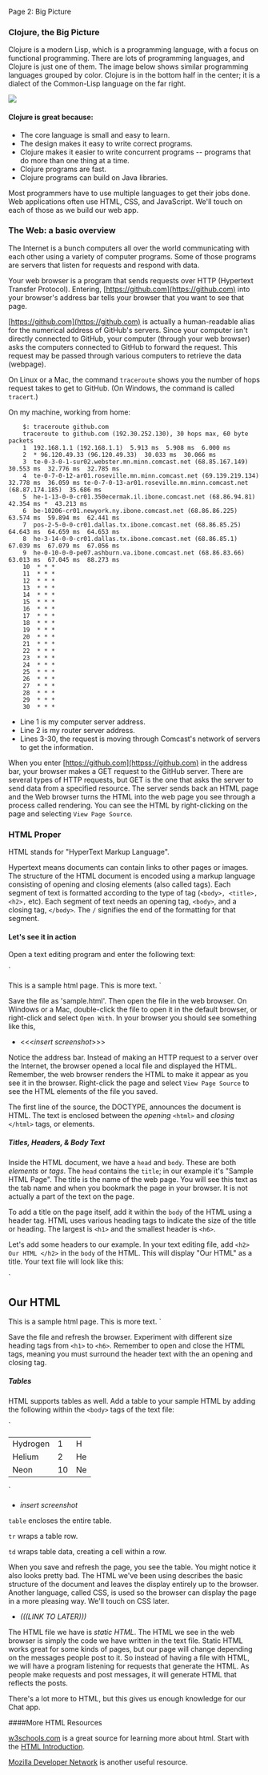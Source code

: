 Page 2: Big Picture


### Clojure, the Big Picture

Clojure is a modern Lisp, which is a programming language, with a focus on functional programming. There are lots of programming languages, and Clojure is just one of them. The image below shows similar programming languages grouped by color. Clojure is in the bottom half in the center; it is a dialect of the Common-Lisp language on the far right.

<img src="http://griffsgraphs.files.wordpress.com/2012/07/programming-languages_label.png"/>


#### Clojure is great because:

* The core language is small and easy to learn.
* The design makes it easy to write correct programs.
* Clojure makes it easier to write concurrent programs -- programs that do more than one thing at a time.
* Clojure programs are fast.
* Clojure programs can build on Java libraries.

Most programmers have to use multiple languages to get their jobs done.  Web applications often use HTML, CSS, and JavaScript.  We'll touch on each of those as we build our web app.

### The Web: a basic overview

The Internet is a bunch computers all over the world communicating with
each other using a variety of computer programs.  Some of those programs
are servers that listen for requests and respond with data.

Your web browser is a program that sends requests over HTTP (Hypertext Transfer Protocol). Entering, [https://github.com](https://github.com) into your browser's address bar tells your browser that you want to see that page.

[https://github.com](https://github.com) is actually a human-readable alias for the numerical address of GitHub's servers.  Since your computer isn't directly connected to GitHub, your computer (through your web browser) asks the computers connected to GitHub to forward the request. This request may be passed through various computers to retrieve the data (webpage).

On Linux or a Mac, the command `traceroute` shows you the number of hops request takes to get to GitHub.  (On Windows, the command is called `tracert`.)

On my machine, working from home:

        $: traceroute github.com
        traceroute to github.com (192.30.252.130), 30 hops max, 60 byte packets
        1  192.168.1.1 (192.168.1.1)  5.913 ms  5.908 ms  6.000 ms
        2  * 96.120.49.33 (96.120.49.33)  30.033 ms  30.066 ms
        3  te-0-3-0-1-sur02.webster.mn.minn.comcast.net (68.85.167.149)  30.553 ms  32.776 ms  32.785 ms
        4  te-0-7-0-12-ar01.roseville.mn.minn.comcast.net (69.139.219.134)  32.778 ms  36.059 ms te-0-7-0-13-ar01.roseville.mn.minn.comcast.net (68.87.174.185)  35.686 ms
        5  he-1-13-0-0-cr01.350ecermak.il.ibone.comcast.net (68.86.94.81)  42.354 ms *  43.213 ms
        6  be-10206-cr01.newyork.ny.ibone.comcast.net (68.86.86.225)  63.574 ms  59.894 ms  62.441 ms
        7  pos-2-5-0-0-cr01.dallas.tx.ibone.comcast.net (68.86.85.25)  64.643 ms  64.659 ms  64.653 ms
        8  he-3-14-0-0-cr01.dallas.tx.ibone.comcast.net (68.86.85.1)  67.039 ms  67.079 ms  67.056 ms
        9  he-0-10-0-0-pe07.ashburn.va.ibone.comcast.net (68.86.83.66)  63.013 ms  67.045 ms  88.273 ms
        10  * * *
        11  * * *
        12  * * *
        13  * * *
        14  * * *
        15  * * *
        16  * * *
        17  * * *
        18  * * *
        19  * * *
        20  * * *
        21  * * *
        22  * * *
        23  * * *
        24  * * *
        25  * * *
        26  * * *
        27  * * *
        28  * * *
        29  * * *
        30  * * *

+ Line 1 is my computer server address.
+ Line 2 is my router server address.
+ Lines 3-30, the request is moving through Comcast's network of servers to get the information.

When you enter [https://github.com](httpss://github.com) in the address bar, your browser makes a GET request to the GitHub server. There are several types of HTTP requests, but GET is the one that asks the server to send data from a specified resource.  The server sends back an HTML page and the Web browser turns the HTML into the web page you see through a process called rendering. You can see the HTML by right-clicking on the page and selecting `View Page Source`.


### HTML Proper


HTML stands for "HyperText Markup Language".

Hypertext means documents can contain links to other pages or images. The structure of the HTML document is encoded using a markup language consisting of opening and closing elements (also called tags). Each segment of text is formatted according to the type of tag (`<body>, <title>, <h2>,` etc). Each segment of text needs an opening tag, `<body>`, and a closing tag, `</body>`. The `/` signifies the end of the formatting for that segment.

#### Let's see it in action
Open a text editing program and enter the following text: 

`<!DOCTYPE html>
<html>
  <head>
    <title>Sample HTML Page</title>
  </head>
  <body>
    This is a sample html page.  This is more text.
  </body>
</html>`

Save the file as 'sample.html'. Then open the file in the web browser. On Windows or a Mac, double-click the file to open it in the default browser, or right-click and select `Open With`. In your browser you should see something like this,

* <<<_insert screenshot_>>>

Notice the address bar. Instead of making an HTTP request to a server over the Internet, the browser  opened a local file and displayed the HTML. Remember, the web browser renders the HTML to make it appear as you see it in the browser. Right-click the page and select `View Page Source` to see the HTML elements of the file you saved.

The first line of the source, the DOCTYPE, announces the document is HTML.  The text is enclosed between the _opening_ `<html>` and _closing_ `</html>` tags, or elements.

##### Titles, Headers, & Body Text
Inside the HTML document, we have a `head` and `body`. These are both _elements_ or _tags_. The `head` contains the `title`; in our example it's "Sample HTML Page". The title is the name of the web page. You will see this text as the tab name and when you bookmark the page in your browser. It is not actually a part of the text on the page.

To add a title on the page itself, add it within the `body` of the HTML using a header tag. HTML uses various heading tags to indicate the size of the title or heading. The largest is `<h1>` and the smallest header is `<h6>`.

Let's add some headers to our example. In your text editing file, add `<h2> Our HTML </h2>` in the `body` of the HTML. This will display "Our HTML" as a title. Your text file will look like this:

`
<!DOCTYPE html>
<html>
  <head>
    <title>Sample HTML Page</title>
  </head>
  <body>
  <h2>Our HTML</h2>
    This is a sample html page.  This is more text.
  </body>
</html>
`


Save the file and refresh the browser. Experiment with different size heading tags from `<h1>` to `<h6>`. Remember to open and close the HTML tags, meaning you must surround the header text with the an opening and closing tag.

##### Tables
HTML supports tables as well. Add a table to your sample HTML by adding the following within the `<body>` tags of the text file:

`<table>
  <tr>
    <td>Hydrogen</td>
    <td>1</td>
    <td>H</td>
  </tr>
  <tr>
    <td>Helium</td>
    <td>2</td>
    <td>He</td>
  </tr>
  <tr>
    <td>Neon</td>
    <td>10</td>
    <td>Ne</td>
  </tr>
</table>`

* _insert screenshot_

`table` encloses the entire table.

`tr` wraps a table row.

`td` wraps table data, creating a cell within a row.

When you save and refresh the page, you see the table. You might notice it also looks pretty bad. The HTML we've been using describes the basic structure of the document and leaves the display entirely up to the browser. Another language, called CSS, is used so the browser can display the page in a more pleasing way.  We'll touch on CSS later. 

* _(((LINK TO LATER)))_

The HTML file we have is _static HTML_. The HTML we see in the web browser is simply the code we have written in the text file. Static HTML works great for some kinds of pages, but our page will change depending on the messages people post to it.
So instead of having a file with HTML, we will have a program listening for requests that generate the HTML. As people make requests and post messages, it will generate HTML that reflects the posts.

There's a lot more to HTML, but this gives us enough knowledge for our Chat app.

####More HTML Resources

[w3schools.com](http://www.w3schools.com) is a great source for
learning more about html. Start with the
[HTML Introduction](http://www.w3schools.com/html/html_intro.asp).

[Mozilla Developer Network](http://developer.mozilla.org/) is another useful resource.
